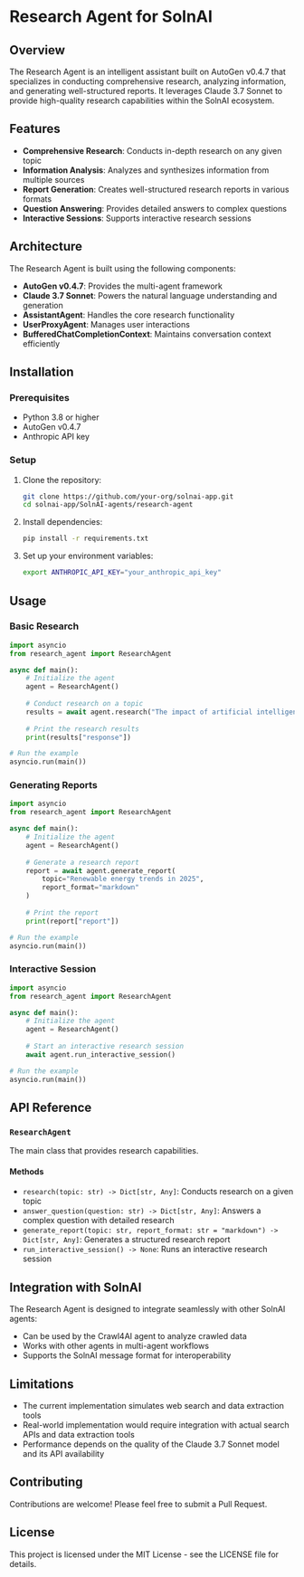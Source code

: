 # Research Agent for SolnAI

## Overview

The Research Agent is an intelligent assistant built on AutoGen v0.4.7 that specializes in conducting comprehensive research, analyzing information, and generating well-structured reports. It leverages Claude 3.7 Sonnet to provide high-quality research capabilities within the SolnAI ecosystem.

## Features

- **Comprehensive Research**: Conducts in-depth research on any given topic
- **Information Analysis**: Analyzes and synthesizes information from multiple sources
- **Report Generation**: Creates well-structured research reports in various formats
- **Question Answering**: Provides detailed answers to complex questions
- **Interactive Sessions**: Supports interactive research sessions

## Architecture

The Research Agent is built using the following components:

- **AutoGen v0.4.7**: Provides the multi-agent framework
- **Claude 3.7 Sonnet**: Powers the natural language understanding and generation
- **AssistantAgent**: Handles the core research functionality
- **UserProxyAgent**: Manages user interactions
- **BufferedChatCompletionContext**: Maintains conversation context efficiently

## Installation

### Prerequisites

- Python 3.8 or higher
- AutoGen v0.4.7
- Anthropic API key

### Setup

1. Clone the repository:
   ```bash
   git clone https://github.com/your-org/solnai-app.git
   cd solnai-app/SolnAI-agents/research-agent
   ```

2. Install dependencies:
   ```bash
   pip install -r requirements.txt
   ```

3. Set up your environment variables:
   ```bash
   export ANTHROPIC_API_KEY="your_anthropic_api_key"
   ```

## Usage

### Basic Research

```python
import asyncio
from research_agent import ResearchAgent

async def main():
    # Initialize the agent
    agent = ResearchAgent()
    
    # Conduct research on a topic
    results = await agent.research("The impact of artificial intelligence on healthcare")
    
    # Print the research results
    print(results["response"])

# Run the example
asyncio.run(main())
```

### Generating Reports

```python
import asyncio
from research_agent import ResearchAgent

async def main():
    # Initialize the agent
    agent = ResearchAgent()
    
    # Generate a research report
    report = await agent.generate_report(
        topic="Renewable energy trends in 2025",
        report_format="markdown"
    )
    
    # Print the report
    print(report["report"])

# Run the example
asyncio.run(main())
```

### Interactive Session

```python
import asyncio
from research_agent import ResearchAgent

async def main():
    # Initialize the agent
    agent = ResearchAgent()
    
    # Start an interactive research session
    await agent.run_interactive_session()

# Run the example
asyncio.run(main())
```

## API Reference

### `ResearchAgent`

The main class that provides research capabilities.

#### Methods

- `research(topic: str) -> Dict[str, Any]`: Conducts research on a given topic
- `answer_question(question: str) -> Dict[str, Any]`: Answers a complex question with detailed research
- `generate_report(topic: str, report_format: str = "markdown") -> Dict[str, Any]`: Generates a structured research report
- `run_interactive_session() -> None`: Runs an interactive research session

## Integration with SolnAI

The Research Agent is designed to integrate seamlessly with other SolnAI agents:

- Can be used by the Crawl4AI agent to analyze crawled data
- Works with other agents in multi-agent workflows
- Supports the SolnAI message format for interoperability

## Limitations

- The current implementation simulates web search and data extraction tools
- Real-world implementation would require integration with actual search APIs and data extraction tools
- Performance depends on the quality of the Claude 3.7 Sonnet model and its API availability

## Contributing

Contributions are welcome! Please feel free to submit a Pull Request.

## License

This project is licensed under the MIT License - see the LICENSE file for details.
